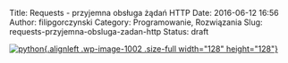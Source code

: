 Title: Requests - przyjemna obsługa żądań HTTP
Date: 2016-06-12 16:56
Author: filipgorczynski
Category: Programowanie, Rozwiązania
Slug: requests-przyjemna-obsluga-zadan-http
Status: draft

[![python](https://filipgorczynski.files.wordpress.com/2015/04/python1.png){.alignleft .wp-image-1002 .size-full width="128" height="128"}](https://filipgorczynski.files.wordpress.com/2015/04/python1.png)
